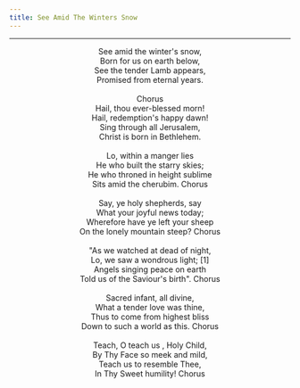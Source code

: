 ```yaml
---
title: See Amid The Winters Snow
---
```


---
<center>
See amid the winter's snow,<br/>
Born for us on earth below,<br/>
See the tender Lamb appears,<br/>
Promised from eternal years.<br/>
<br/>
Chorus<br/>
Hail, thou ever-blessed morn!<br/>
Hail, redemption's happy dawn!<br/>
Sing through all Jerusalem,<br/>
Christ is born in Bethlehem.<br/>
<br/>
Lo, within a manger lies<br/>
He who built the starry skies;<br/>
He who throned in height sublime<br/>
Sits amid the cherubim. Chorus<br/>
<br/>
Say, ye holy shepherds, say<br/>
What your joyful news today;<br/>
Wherefore have ye left your sheep<br/>
On the lonely mountain steep? Chorus<br/>
<br/>
"As we watched at dead of night,<br/>
Lo, we saw a wondrous light; [1]<br/>
Angels singing peace on earth<br/>
Told us of the Saviour's birth". Chorus<br/>
<br/>
Sacred infant, all divine,<br/>
What a tender love was thine,<br/>
Thus to come from highest bliss<br/>
Down to such a world as this. Chorus<br/>
<br/>
Teach, O teach us , Holy Child,<br/>
By Thy Face so meek and mild,<br/>
Teach us to resemble Thee,<br/>
In Thy Sweet humility! Chorus
</center>